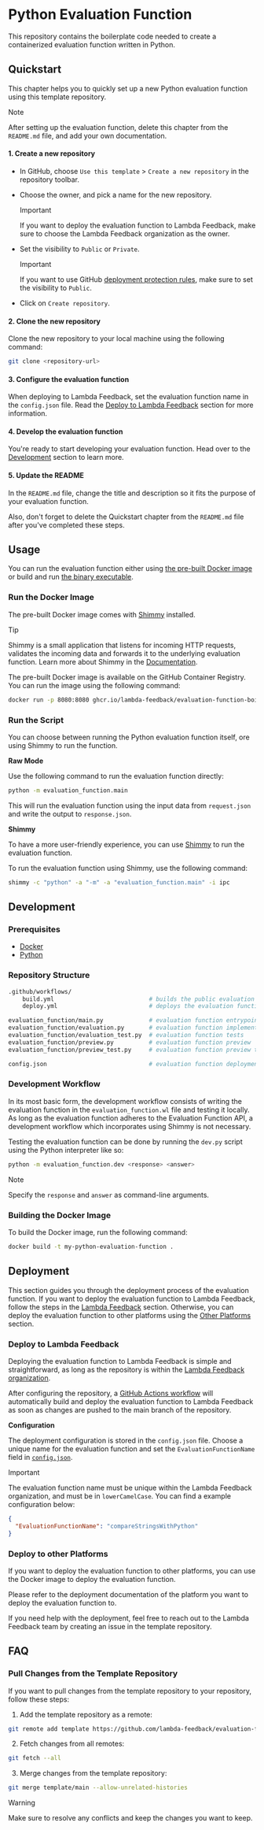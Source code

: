 # Python Evaluation Function

This repository contains the boilerplate code needed to create a containerized evaluation function written in Python.

## Quickstart

This chapter helps you to quickly set up a new Python evaluation function using this template repository.

> [!NOTE]
> After setting up the evaluation function, delete this chapter from the `README.md` file, and add your own documentation.

#### 1. Create a new repository

- In GitHub, choose `Use this template` > `Create a new repository` in the repository toolbar.

- Choose the owner, and pick a name for the new repository.

  > [!IMPORTANT]
  > If you want to deploy the evaluation function to Lambda Feedback, make sure to choose the Lambda Feedback organization as the owner.

- Set the visibility to `Public` or `Private`.

  > [!IMPORTANT]
  > If you want to use GitHub [deployment protection rules](https://docs.github.com/en/actions/deployment/targeting-different-environments/using-environments-for-deployment#deployment-protection-rules), make sure to set the visibility to `Public`.

- Click on `Create repository`.

#### 2. Clone the new repository

Clone the new repository to your local machine using the following command:

```bash
git clone <repository-url>
```

#### 3. Configure the evaluation function

When deploying to Lambda Feedback, set the evaluation function name in the `config.json` file. Read the [Deploy to Lambda Feedback](#deploy-to-lambda-feedback) section for more information.

#### 4. Develop the evaluation function

You're ready to start developing your evaluation function. Head over to the [Development](#development) section to learn more.

#### 5. Update the README

In the `README.md` file, change the title and description so it fits the purpose of your evaluation function.

Also, don't forget to delete the Quickstart chapter from the `README.md` file after you've completed these steps.

## Usage

You can run the evaluation function either using [the pre-built Docker image](#run-the-docker-image) or build and run [the binary executable](#build-and-run-the-binary).

### Run the Docker Image

The pre-built Docker image comes with [Shimmy](https://github.com/lambda-feedback/shimmy) installed.

> [!TIP]
> Shimmy is a small application that listens for incoming HTTP requests, validates the incoming data and forwards it to the underlying evaluation function. Learn more about Shimmy in the [Documentation](https://github.com/lambda-feedback/shimmy).

The pre-built Docker image is available on the GitHub Container Registry. You can run the image using the following command:

```bash
docker run -p 8080:8080 ghcr.io/lambda-feedback/evaluation-function-boilerplate-python:latest
```

### Run the Script

You can choose between running the Python evaluation function itself, ore using Shimmy to run the function.

**Raw Mode**

Use the following command to run the evaluation function directly:

```bash
python -m evaluation_function.main
```

This will run the evaluation function using the input data from `request.json` and write the output to `response.json`.

**Shimmy**

To have a more user-friendly experience, you can use [Shimmy](https://github.com/lambda-feedback/shimmy) to run the evaluation function.

To run the evaluation function using Shimmy, use the following command:

```bash
shimmy -c "python" -a "-m" -a "evaluation_function.main" -i ipc
```

## Development

### Prerequisites

- [Docker](https://docs.docker.com/get-docker/)
- [Python](https://www.python.org)

### Repository Structure

```bash
.github/workflows/
    build.yml                           # builds the public evaluation function image
    deploy.yml                          # deploys the evaluation function to Lambda Feedback

evaluation_function/main.py             # evaluation function entrypoint
evaluation_function/evaluation.py       # evaluation function implementation
evaluation_function/evaluation_test.py  # evaluation function tests
evaluation_function/preview.py          # evaluation function preview
evaluation_function/preview_test.py     # evaluation function preview tests

config.json                             # evaluation function deployment configuration file
```

### Development Workflow

In its most basic form, the development workflow consists of writing the evaluation function in the `evaluation_function.wl` file and testing it locally. As long as the evaluation function adheres to the Evaluation Function API, a development workflow which incorporates using Shimmy is not necessary.

Testing the evaluation function can be done by running the `dev.py` script using the Python interpreter like so:

```bash
python -m evaluation_function.dev <response> <answer>
```

> [!NOTE]
> Specify the `response` and `answer` as command-line arguments.

### Building the Docker Image

To build the Docker image, run the following command:

```bash
docker build -t my-python-evaluation-function .
```

## Deployment

This section guides you through the deployment process of the evaluation function. If you want to deploy the evaluation function to Lambda Feedback, follow the steps in the [Lambda Feedback](#deploy-to-lambda-feedback) section. Otherwise, you can deploy the evaluation function to other platforms using the [Other Platforms](#deploy-to-other-platforms) section.

### Deploy to Lambda Feedback

Deploying the evaluation function to Lambda Feedback is simple and straightforward, as long as the repository is within the [Lambda Feedback organization](https://github.com/lambda-feedback).

After configuring the repository, a [GitHub Actions workflow](.github/workflows/deploy.yml) will automatically build and deploy the evaluation function to Lambda Feedback as soon as changes are pushed to the main branch of the repository.

**Configuration**

The deployment configuration is stored in the `config.json` file. Choose a unique name for the evaluation function and set the `EvaluationFunctionName` field in [`config.json`](config.json).

> [!IMPORTANT]
> The evaluation function name must be unique within the Lambda Feedback organization, and must be in `lowerCamelCase`. You can find a example configuration below:

```json
{
  "EvaluationFunctionName": "compareStringsWithPython"
}
```

### Deploy to other Platforms

If you want to deploy the evaluation function to other platforms, you can use the Docker image to deploy the evaluation function.

Please refer to the deployment documentation of the platform you want to deploy the evaluation function to.

If you need help with the deployment, feel free to reach out to the Lambda Feedback team by creating an issue in the template repository.

## FAQ

### Pull Changes from the Template Repository

If you want to pull changes from the template repository to your repository, follow these steps:

1. Add the template repository as a remote:

```bash
git remote add template https://github.com/lambda-feedback/evaluation-function-boilerplate-python.git
```

2. Fetch changes from all remotes:

```bash
git fetch --all
```

3. Merge changes from the template repository:

```bash
git merge template/main --allow-unrelated-histories
```

> [!WARNING]
> Make sure to resolve any conflicts and keep the changes you want to keep.
